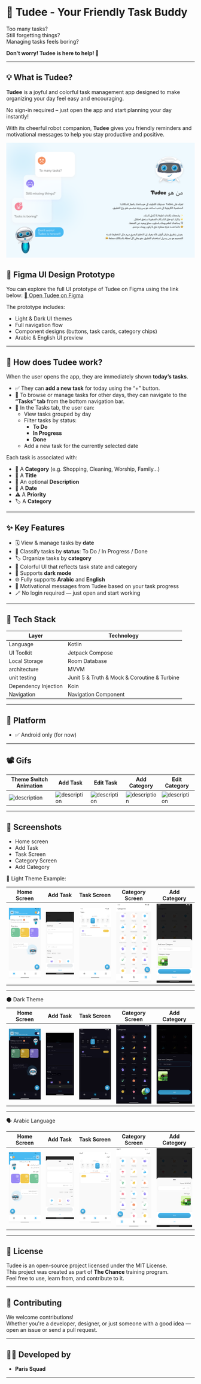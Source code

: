 # 🤖 Tudee - Your Friendly Task Buddy

Too many tasks?  
Still forgetting things?  
Managing tasks feels boring?

**Don't worry! Tudee is here to help! 🎉**

---

## 💡 What is Tudee?

**Tudee** is a joyful and colorful task management app designed to make organizing your day feel easy and encouraging.

No sign-in required – just open the app and start planning your day instantly!

With its cheerful robot companion, **Tudee** gives you friendly reminders and motivational messages to help you stay productive and positive.

![Home](assets/who_is_tudee.png)

## 🎨 Figma UI Design Prototype
You can explore the full UI prototype of Tudee on Figma using the link below:
[🔗 Open Tudee on Figma](https://www.figma.com/design/Kc0YU5ycMGzo48f0suelUc/Tudee?node-id=0-1&p=f&t=R67j7bPiTzusndXi-0)

The prototype includes:
- Light & Dark UI themes
- Full navigation flow
- Component designs (buttons, task cards, category chips)
- Arabic & English UI preview

---

## 🧭 How does Tudee work?

When the user opens the app, they are immediately shown **today’s tasks**.

- ✅ They can **add a new task** for today using the “+” button.
- 📆 To browse or manage tasks for other days, they can navigate to the **“Tasks” tab** from the bottom navigation bar.
- 🔄 In the Tasks tab, the user can:
  - View tasks grouped by day
  - Filter tasks by status:
    - **To Do**
    - **In Progress**
    - **Done**
  - Add a new task for the currently selected date

Each task is associated with:

- 📂 A **Category** (e.g. Shopping, Cleaning, Worship, Family…)
- 📝 A **Title**
- 📄 An optional **Description**
- 📅 A **Date**
- ⚠️ A **Priority**
- 🏷️ A **Category**
---

## ✨ Key Features

- 🗓 View & manage tasks by **date**
- 🧾 Classify tasks by **status**: To Do / In Progress / Done
- 🏷 Organize tasks by **category**
- 🎨 Colorful UI that reflects task state and category
- 🌙 Supports **dark mode**
- 🌐 Fully supports **Arabic** and **English**
- 🤖 Motivational messages from Tudee based on your task progress
- 🪄 No login required — just open and start working

---

## 🧱 Tech Stack

| Layer | Technology |
|-------|------------|
| Language | Kotlin |
| UI Toolkit | Jetpack Compose |
| Local Storage | Room Database |
| architecture | MVVM |
| unit testing  | Junit 5 & Truth & Mock & Coroutine & Turbine |
| Dependency Injection | Koin |
| Navigation | Navigation Component |

---

## 📱 Platform

- ✅ Android only (for now)

---
## 📽️ Gifs
| Theme Switch Animation | Add Task | Edit Task | Add Category | Edit Category |
| ---------------------- | -------- | --------- | ------------ | ------------- |
| <img src="assets/light_dark_animation.gif" alt="description" width="150"/> | <img src="assets/add_task.gif" alt="description" width="150"/> | <img src="assets/edit_task.gif" alt="description" width="150"/> | <img src="assets/add_category.gif" alt="description" width="150"/> | <img src="assets/edit_category.gif" alt="description" width="150"/> |

---

## 📸 Screenshots

- Home screen
- Add Task
- Task Screen
- Category Screen
- Add Category

🔆 Light Theme
Example:

| Home Screen | Add Task | Task Screen | Category Screen | Add Category |
|-------------|-------------|-------------|-------------|-------------|
| <img src="assets/home_screen.png" alt="description" width="150"/> | <img src="assets/add_task_screen.png" alt="description" width="150"/> | <img src="assets/task_screen.png" alt="description" width="150"/> |<img src="assets/category_screen.png" alt="description" width="150"/> |<img src="assets/new_category_screen.png" alt="description" width="150"/> |

---
🌑 Dark Theme

| Home Screen | Add Task | Task Screen | Category Screen | Add Category |
|-------------|-------------|-------------|-------------|-------------|
| <img src="assets/home_screen_dark.png" alt="description" width="150"/> | <img src="assets/add_task_screen_dark.png" alt="description" width="150"/> | <img src="assets/task_screen_dark.png" alt="description" width="150"/> |<img src="assets/category_screen_dark.png" alt="description" width="150"/> |<img src="assets/add_category_screen_dark.png" alt="description" width="150"/> |

---
🗣️ Arabic Language

| Home Screen | Add Task | Task Screen | Category Screen | Add Category |
|-------------|-------------|-------------|-------------|-------------|
| <img src="assets/home_screen_ar.png" alt="description" width="150"/> | <img src="assets/add_task_screen_ar.png" alt="description" width="150"/> | <img src="assets/task_screen_ar.png" alt="description" width="150"/> |<img src="assets/category_screen_ar.png" alt="description" width="150"/> |<img src="assets/add_category_ar.png" alt="description" width="150"/> |

---
## 📄 License

Tudee is an open-source project licensed under the MIT License.  
This project was created as part of **The Chance** training program.  
Feel free to use, learn from, and contribute to it.

---

## 🤝 Contributing

We welcome contributions!  
Whether you're a developer, designer, or just someone with a good idea — open an issue or send a pull request.

---

## 👨‍💻 Developed by

- **Paris Squad**

---

